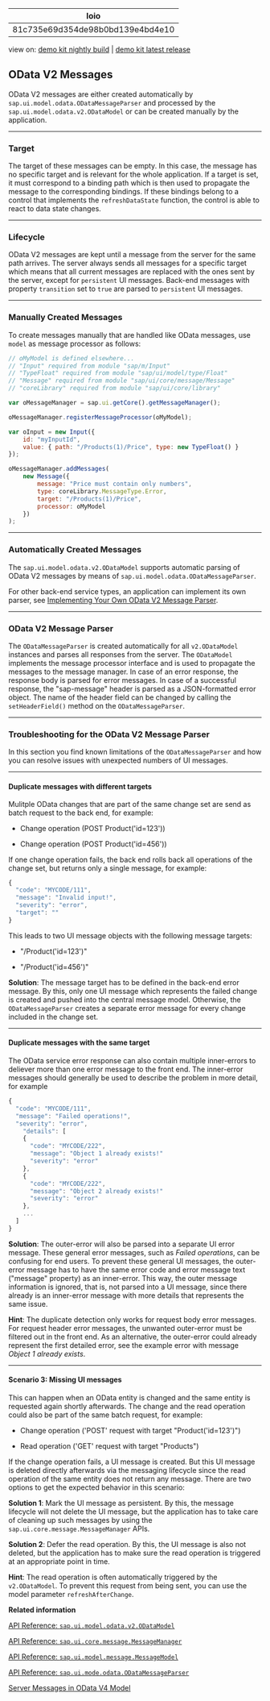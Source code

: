 <!-- loio81c735e69d354de98b0bd139e4bd4e10 -->

| loio |
| -----|
| 81c735e69d354de98b0bd139e4bd4e10 |

<div id="loio">

view on: [demo kit nightly build](https://openui5nightly.hana.ondemand.com/#/topic/81c735e69d354de98b0bd139e4bd4e10) | [demo kit latest release](https://openui5.hana.ondemand.com/#/topic/81c735e69d354de98b0bd139e4bd4e10)</div>

## OData V2 Messages

OData V2 messages are either created automatically by `sap.ui.model.odata.ODataMessageParser` and processed by the `sap.ui.model.odata.v2.ODataModel` or can be created manually by the application.

***

### Target

The target of these messages can be empty. In this case, the message has no specific target and is relevant for the whole application. If a target is set, it must correspond to a binding path which is then used to propagate the message to the corresponding bindings. If these bindings belong to a control that implements the `refreshDataState` function, the control is able to react to data state changes.

***

### Lifecycle

OData V2 messages are kept until a message from the server for the same path arrives. The server always sends all messages for a specific target which means that all current messages are replaced with the ones sent by the server, except for `persistent` UI messages. Back-end messages with property `transition` set to `true` are parsed to `persistent` UI messages.

***

<a name="loio81c735e69d354de98b0bd139e4bd4e10__section_vn1_jbj_rhb"/>

### Manually Created Messages

To create messages manually that are handled like OData messages, use `model` as message processor as follows:

``` js
// oMyModel is defined elsewhere...
// "Input" required from module "sap/m/Input"
// "TypeFloat" required from module "sap/ui/model/type/Float"
// "Message" required from module "sap/ui/core/message/Message"
// "coreLibrary" required from module "sap/ui/core/library"

var oMessageManager = sap.ui.getCore().getMessageManager();

oMessageManager.registerMessageProcessor(oMyModel);

var oInput = new Input({
    id: "myInputId",
    value: { path: "/Products(1)/Price", type: new TypeFloat() }
});

oMessageManager.addMessages(
    new Message({
        message: "Price must contain only numbers",
        type: coreLibrary.MessageType.Error,
        target: "/Products(1)/Price",
        processor: oMyModel
    })
);
```

***

<a name="loio81c735e69d354de98b0bd139e4bd4e10__section_ypv_nbj_rhb"/>

### Automatically Created Messages

The `sap.ui.model.odata.v2.ODataModel` supports automatic parsing of OData V2 messages by means of `sap.ui.model.odata.ODataMessageParser`.

For other back-end service types, an application can implement its own parser, see [Implementing Your Own OData V2 Message Parser](Implementing_Your_Own_OData_V2_Message_Parser_2e532e6.md).

***

<a name="loio81c735e69d354de98b0bd139e4bd4e10__section_ydt_pbj_rhb"/>

### OData V2 Message Parser

The `ODataMessageParser` is created automatically for all `v2.ODataModel` instances and parses all responses from the server. The `ODataModel` implements the message processor interface and is used to propagate the messages to the message manager. In case of an error response, the response body is parsed for error messages. In case of a successful response, the "sap-message" header is parsed as a JSON-formatted error object. The name of the header field can be changed by calling the `setHeaderField()` method on the `ODataMessageParser`.

***

<a name="loio81c735e69d354de98b0bd139e4bd4e10__section_mzk_rbj_rhb"/>

### Troubleshooting for the OData V2 Message Parser

In this section you find known limitations of the `ODataMessageParser` and how you can resolve issues with unexpected numbers of UI messages.

***

#### Duplicate messages with different targets

Mulitple OData changes that are part of the same change set are send as batch request to the back end, for example:

-   Change operation \(POST Product\('id=123'\)\)

-   Change operation \(POST Product\('id=456'\)\)


If one change operation fails, the back end rolls back all operations of the change set, but returns only a single message, for example:

``` js
{
  "code": "MYCODE/111",
  "message": "Invalid input!",
  "severity": "error",
  "target": ""
}
```

This leads to two UI message objects with the following message targets:

-   "/Product\('id=123'\)"

-   "/Product\('id=456'\)"


**Solution**: The message target has to be defined in the back-end error message. By this, only one UI message which represents the failed change is created and pushed into the central message model. Otherwise, the `ODataMessageParser` creates a separate error message for every change included in the change set.

***

#### Duplicate messages with the same target

The OData service error response can also contain multiple inner-errors to deliever more than one error message to the front end. The inner-error messages should generally be used to describe the problem in more detail, for example

``` js
{
  "code": "MYCODE/111",
  "message": "Failed operations!",
  "severity": "error",
    "details": [
    {
      "code": "MYCODE/222",
      "message": "Object 1 already exists!"
      "severity": "error"
    },
    {
      "code": "MYCODE/222",
      "message": "Object 2 already exists!"
      "severity": "error"
    },
    ...
  ]
}
```

**Solution**: The outer-error will also be parsed into a separate UI error message. These general error messages, such as *Failed operations*, can be confusing for end users. To prevent these general UI messages, the outer-error message has to have the same error code and error message text \("message" property\) as an inner-error. This way, the outer message information is ignored, that is, not parsed into a UI message, since there already is an inner-error message with more details that represents the same issue.

**Hint**: The duplicate detection only works for request body error messages. For request header error messages, the unwanted outer-error must be filtered out in the front end. As an alternative, the outer-error could already represent the first detailed error, see the example error with message *Object 1 already exists*.

***

#### Scenario 3: Missing UI messages

This can happen when an OData entity is changed and the same entity is requested again shortly afterwards. The change and the read operation could also be part of the same batch request, for example:

-   Change operation \('POST' request with target "Product\('id=123'\)"\)

-   Read operation \('GET' request with target "Products"\)


If the change operation fails, a UI message is created. But this UI message is deleted directly afterwards via the messaging lifecycle since the read operation of the same entity does not return any message. There are two options to get the expected behavior in this scenario:

**Solution 1**: Mark the UI message as persistent. By this, the message lifecycle will not delete the UI message, but the application has to take care of cleaning up such messages by using the `sap.ui.core.message.MessageManager` APIs.

**Solution 2**: Defer the read operation. By this, the UI message is also not deleted, but the application has to make sure the read operation is triggered at an appropriate point in time.

**Hint**: The read operation is often automatically triggered by the `v2.ODataModel`. To prevent this request from being sent, you can use the model parameter `refreshAfterChange`.

**Related information**  


[API Reference: `sap.ui.model.odata.v2.ODataModel`](https://openui5.hana.ondemand.com/#/api/sap.ui.model.odata.v2.ODataModel)

[API Reference: `sap.ui.core.message.MessageManager`](https://openui5.hana.ondemand.com/#/api/sap.ui.core.message.MessageManager)

[API Reference: `sap.ui.model.message.MessageModel`](https://openui5.hana.ondemand.com/#/api/sap.ui.model.message.MessageModel)

[API Reference: `sap.ui.mode.odata.ODataMessageParser`](https://openui5.hana.ondemand.com/#/api/sap.ui.model.odata.ODataMessageParser)

[Server Messages in OData V4 Model](Server_Messages_in_OData_V4_Model_fbe1cb5.md)

